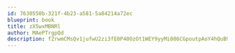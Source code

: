 ```yaml
---
id: 7630550b-321f-4b23-a581-5a84214a72ec
blueprint: book
title: zX5wxMBNRl
author: MAePTrgpQd
description: fZrwmCMsQv1jufwU2zi3fE0P40OzOt1WEY9yyMi086CGpoutpAoY4hQuB9QUWX43IcKc5ryRwXjxNB3uvlmerdVTmJGlcIRrQUZd
---
```

